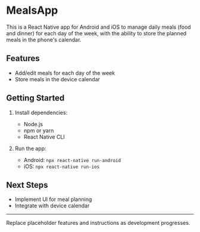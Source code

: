 # MealsApp

This is a React Native app for Android and iOS to manage daily meals (food and dinner) for each day of the week, with the ability to store the planned meals in the phone's calendar.

## Features
- Add/edit meals for each day of the week
- Store meals in the device calendar

## Getting Started

1. Install dependencies:
   - Node.js
   - npm or yarn
   - React Native CLI

2. Run the app:
   - Android: `npx react-native run-android`
   - iOS: `npx react-native run-ios`

## Next Steps
- Implement UI for meal planning
- Integrate with device calendar

---

Replace placeholder features and instructions as development progresses.
